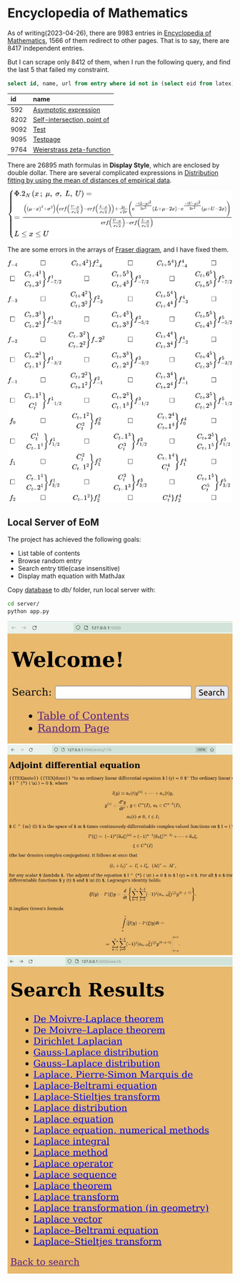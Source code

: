 # Encyclopedia of Mathematics

As of writing(2023-04-26), there are 9983 entries in [Encyclopedia of Mathematics](https://encyclopediaofmath.org/wiki/Main_Page), 1566 of them redirect to other pages. That is to say, there are 8417 independent entries.

But I can scrape only 8412 of them, when I run the following query, and find the last 5 that failed my constraint.

```sql
select id, name, url from entry where id not in (select eid from latex) and redirect = 0;
```
id|name
:-|:-
592|[Asymptotic expression](https://encyclopediaofmath.org/wiki/Asymptotic_expression)
8202|[Self-intersection, point of](https://encyclopediaofmath.org/wiki/Self-intersection,_point_of)
9092|[Test](https://encyclopediaofmath.org/wiki/Test)
9095|[Testpage](https://encyclopediaofmath.org/wiki/Testpage)
9764|[Weierstrass zeta-function](https://encyclopediaofmath.org/wiki/Weierstrass_zeta-function)


There are 26895 math formulas in **Display Style**, which are enclosed by double dollar. There are several complicated expressions in [Distribution fitting by using the mean of distances of empirical data](https://encyclopediaofmath.org/wiki/Distribution_fitting_by_using_the_mean_of_distances_of_empirical_data).

![](images/Distribution_fitting_by_using_the_mean_of_distances_of_empirical_data/tag12.svg)

The are some errors in the arrays of [Fraser diagram](https://encyclopediaofmath.org/wiki/Fraser_diagram), and I have fixed them.

![](images/Fraser_diagram/array.svg)

## Local Server of EoM

The project has achieved the following goals:

 - List table of contents
 - Browse random entry
 - Search entry title(case insensitive)
 - Display math equation with MathJax

Copy [database](https://t.me/master_thyself/1408) to *db/* folder, run local server with:

```sh
cd server/
python app.py
```

![](images/server/index.jpg)
![](images/server/ade.jpg)
![](images/server/search_laplace.jpg)

